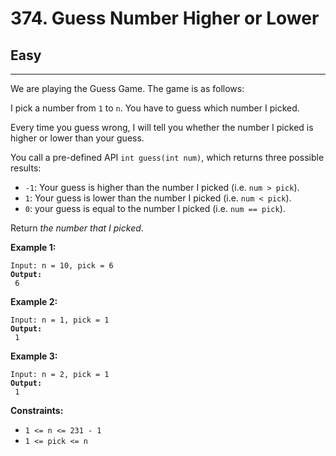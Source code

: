 # 374. Guess Number Higher or Lower

## Easy

***

We are playing the Guess Game. The game is as follows:

I pick a number from `1` to `n`. You have to guess which number I picked.

Every time you guess wrong, I will tell you whether the number I picked is higher or lower than your guess.

You call a pre-defined API `int guess(int num)`, which returns three possible results:

* `-1`: Your guess is higher than the number I picked (i.e. `num > pick`).
* `1`: Your guess is lower than the number I picked (i.e. `num < pick`).
* `0`: your guess is equal to the number I picked (i.e. `num == pick`).

Return _the number that I picked_.

&#x20;

**Example 1:**

<pre><code>Input: n = 10, pick = 6
<strong>Output:
</strong> 6</code></pre>

**Example 2:**

<pre><code>Input: n = 1, pick = 1
<strong>Output:
</strong> 1</code></pre>

**Example 3:**

<pre><code>Input: n = 2, pick = 1
<strong>Output:
</strong> 1</code></pre>

&#x20;

**Constraints:**

* `1 <= n <= 231 - 1`
* `1 <= pick <= n`
